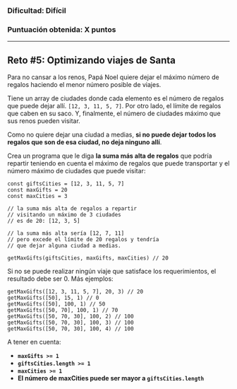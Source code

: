 ### Dificultad: Difícil
### Puntuación obtenida: X puntos

***

## Reto #5: Optimizando viajes de Santa

Para no cansar a los renos, Papá Noel quiere dejar el máximo número de regalos haciendo el menor número posible de viajes.

Tiene un array de ciudades donde cada elemento es el número de regalos que puede dejar allí. `[12, 3, 11, 5, 7]`. Por otro lado, el límite de regalos que caben en su saco. Y, finalmente, el número de ciudades máximo que sus renos pueden visitar.

Como no quiere dejar una ciudad a medias, **si no puede dejar todos los regalos que son de esa ciudad, no deja ninguno allí**.

Crea un programa que le diga **la suma más alta de regalos** que podría repartir teniendo en cuenta el máximo de regalos que puede transportar y el número máximo de ciudades que puede visitar:

    const giftsCities = [12, 3, 11, 5, 7]
    const maxGifts = 20
    const maxCities = 3

    // la suma más alta de regalos a repartir
    // visitando un máximo de 3 ciudades
    // es de 20: [12, 3, 5]

    // la suma más alta sería [12, 7, 11]
    // pero excede el límite de 20 regalos y tendría
    // que dejar alguna ciudad a medias.

    getMaxGifts(giftsCities, maxGifts, maxCities) // 20

Si no se puede realizar ningún viaje que satisface los requerimientos, el resultado debe ser 0. Más ejemplos:

    getMaxGifts([12, 3, 11, 5, 7], 20, 3) // 20
    getMaxGifts([50], 15, 1) // 0
    getMaxGifts([50], 100, 1) // 50
    getMaxGifts([50, 70], 100, 1) // 70
    getMaxGifts([50, 70, 30], 100, 2) // 100
    getMaxGifts([50, 70, 30], 100, 3) // 100
    getMaxGifts([50, 70, 30], 100, 4) // 100

A tener en cuenta:

* **`maxGifts >= 1`**
* **`giftsCities.length >= 1`**
* **`maxCities >= 1`**
* **El número de maxCities puede ser mayor a ``giftsCities.length``**